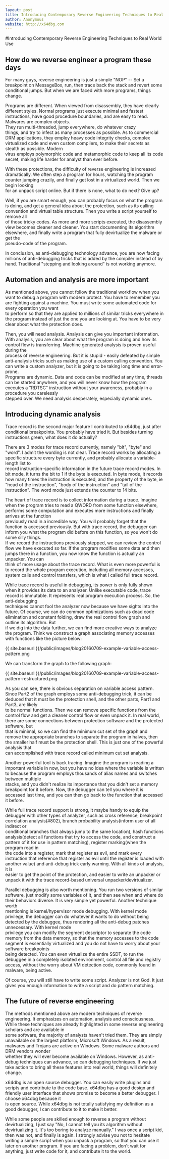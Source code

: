 ```yaml
---
layout: post
title: Introducing Contemporary Reverse Engineering Techniques to Real World Use
author: Anonymous
website: http://x64dbg.com
---
```


#Introducing Contemporary Reverse Engineering Techniques to Real World Use

## How do we reverse engineer a program these days

For many guys, reverse engineering is just a simple "NOP" -- Set a breakpoint on MessageBox, run, then trace back the stack and revert some conditional jumps. But when we are faced with more programs, things change.

Programs are different. When viewed from disassembly, they have clearly different styles. Normal programs just execute minimal and fastest instructions, have good procedure boundaries, and are easy to read. Malwares are complex objects.  
They run multi-threaded, jump everywhere, do whatever crazy  
things, and try to infect as many processes as possible. As to commercial DRM applications, they employ heavy code integrity checks, complex virtualized code and even custom compilers, to make their secrets as stealth as possible. Modern  
virus employs polymorphic code and metamorphic code to keep all its code secret, making life harder for analyst than ever before.

With these protections, the difficulty of reverse engineering is increased dramatically. We often step a program for hours, watching the program counter jumping crazily, and finally get lost in a virtualized world. Then we begin looking  
for an unpack script online. But if there is none, what to do next? Give up?

Well, if you are smart enough, you can probably focus on what the program is doing, and get a general idea about the protection, such as its calling convention and virtual table structure. Then you write a script yourself to remove all  
of those tricky codes. As more and more scripts executed, the disassembly view becomes cleaner and cleaner. You start documenting its algorithm elsewhere, and finally write a program that fully devirtualize the malware or get the  
pseudo-code of the program.

In conclusion, as anti-debugging technology advance, you are now facing millions of anti-debugging tricks that is added by the compiler instead of by hand. Traditional "stepping and looking around" is not working anymore.

## Automation and analysis are more important

As mentioned above, you cannot follow the traditional workflow when you want to debug a program with modern protect. You have to remember you are fighting against a machine. You must write some automated code for every operation you want  
to perform so that they are applied to millions of similar tricks everywhere in the program instead of just the one you are looking at. You have to be very clear about what the protection does.

Then, you will need analysis. Analysis can give you important information. With analysis, you are clear about what the program is doing and how its control flow is transferring. Machine generated analysis is proven useful during the  
process of reverse engineering. But it is stupid - easily defeated by simple anti-analysis tricks such as making use of a custom calling convention. You can write a custom analyzer, but it is going to be taking long time and error-prone.  
Programs are dynamic. Data and code can be modified at any time, threads can be started anywhere, and you will never know how the program executes a "RDTSC" instruction without your awareness, probably in a procedure you carelessly  
stepped over. We need analysis desperately, especially dynamic ones.

## Introducing dynamic analysis

Trace record is the second major feature I contributed to x64dbg, just after conditional breakpoints. You probably have tried it. But besides turning instructions green, what does it do actually?

There are 3 modes for trace record currently, namely "bit", "byte" and "word". I admit the wording is not clear. Trace record works by allocating a specific structure every byte currently, and probably allocate a variable-length list to  
record instruction-specific information in the future trace record modes. In bit mode, it turns the bit to 1 if the byte is executed. In byte mode, it records how many times the instruction is executed, and the property of the byte, ie  
"head of the instruction", "body of the instruction" and "tail of the instruction". The word mode just extends the counter to 14 bits.

The heart of trace record is to collect information during a trace. Imagine when the program tries to read a QWORD from some function elsewhere, performs some computation and executes more instructions and finally arrives at the function  
previously read in a incredible way. You will probably forget that the function is accessed previously. But with trace record, the debugger can inform you what the program did before on this function, so you won't do some silly things.  
If we record the instructions previously stepped, we can review the control flow we have executed so far. If the program modifies some data and then jumps there in a function, you now know the function is actually an unpacker. You can  
think of more usage about the trace record. What is even more powerful is to record the whole program execution, including all memory accesses, system calls and control transfers, which is what I called full trace record.

While trace record is useful in debugging, its power is only fully shown when it provides its data to an analyzer. Unlike executable code, trace record is immutable. It represents real program execution process. So, the anti-debugging  
techniques cannot fool the analyzer now because we have sights into the future. Of course, we can do common optimizations such as dead code elimination and constant folding, draw the real control flow graph and outline its algorithm. But  
if we dig into the data further, we can find more creative ways to analyze the program. Think we construct a graph associating memory accesses with functions like the picture below:

{{ site.baseurl }}/public/images/blog20160709-example-variable-access-pattern.png

We can transform the graph to the following graph:

{{ site.baseurl }}/public/images/blog20160709-example-variable-access-pattern-restructured.png

As you can see, there is obvious separation on variable access pattern. Since Part2 of the graph employs some anti-debugging trick, it can be deduced that it must be the protection shell, and the other parts, Part1 and Part3, are likely  
to be normal functions. Then we can remove specific functions from the control flow and get a cleaner control flow or even unpack it. In real world, there are some connections between protection software and the protected software, but  
that is minimal, so we can find the minimum cut set of the graph and remove the appropriate branches to separate the program in halves, then the smaller half must be the protection shell. This is just one of the powerful analysis that  
can accomplished with trace record called minimum cut set analysis.

Another powerful tool is back tracing. Imagine the program is reading a important variable in now, but you have no idea where the variable is written to because the program employs thousands of alias names and switches between multiple  
stacks, and you didn't realize its importance that you didn't set a memory breakpoint for it before. Now, the debugger can tell you where it is accessed last time, and you can then go back to the function that accessed it before.

While full trace record support is strong, it maybe handy to equip the debugger with other types of analyzer, such as cross reference, breakpoint correlation analysis(#802), branch probability analysis(inform user of all indirect or  
conditional branches that always jump to the same location), hash functions analysis(detect all functions that try to access the code, and construct a pattern of it for use in pattern matching), register marking(when the program read in  
the code into a register, mark that register as evil, and mark every instruction that reference that register as evil until the register is loaded with another value) and anti-debug trick early warning. With all kinds of analysis, it is  
easier to get the point of the protection, and easier to write an unpacker or unpack it with the trace record-based universal unpacker/devirtualizer.

Parallel debugging is also worth mentioning. You run two versions of similar software, just modify some variables of it, and then see when and where do their behaviors diverse. It is very simple yet powerful. Another technique worth  
mentioning is kernel/hypervisor mode debugging. With kernel mode privilege, the debugger can do whatever it wants to do without being detected by the debuggee, thus rendering all the anti-debug patches unnecessary. With kernel mode  
privilege you can modify the segment descriptor to separate the code memory from the data memory, so that the memory accesses to the code segment is essentially virtualized and you do not have to worry about your software breakpoints  
being detected. You can even virtualize the entire SSDT, to run the debuggee in a completely isolated environment, control all file and registry access, without the worry about VM detection code, commonly found in malware, being active.

Of course, you will still have to write some script. Analyzer is not God. It just gives you enough information to write a script and do pattern matching.

## The future of reverse engineering

The methods mentioned above are modern techniques of reverse engineering. It emphasizes on automation, analysis and consciousness. While these techniques are already highlighted in some reverse engineering scholars and are available in  
some software, the majority of analysts haven't tried them. They are simply unavailable on the largest platform, Microsoft Windows. As a result, malwares and Trojans are active on Windows. Some malware authors and DRM vendors wonder  
whether they will ever become available on Windows. However, as anti-debug techniques can advance, so can debugging techniques. If we just take action to bring all these features into real world, things will definitely change.

x64dbg is an open source debugger. You can easily write plugins and scripts and contribute to the code base. x64dbg has a good design and friendly user interface that shows promise to become a better debugger. I choose x64dbg because it  
is open source. While x64dbg is not totally satisfying my definition as a good debugger, I can contribute to it to make it better.

While some people are skilled enough to reverse a program without devirtualizing, I just say "No, I cannot tell you its algorithm without devirtualizing it. It's too boring to analyze manually." I was once a script kid, then was not, and  finally is again. I strongly advise you not to hesitate writing a simple script when you unpack a program, so that you can use it later on another program. If you are facing a problem, don't wait for anything, just write code for it, and  contribute it to the world.
